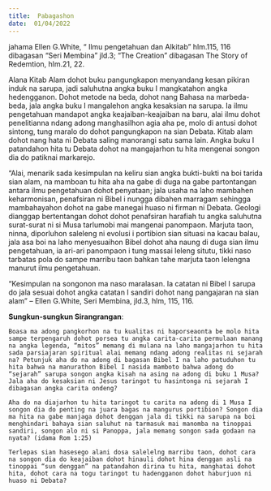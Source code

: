 ```yaml
---
title:  Pabagashon
date:  01/04/2022
---
```


jahama Ellen G.White, “ Ilmu pengetahuan dan Alkitab” hlm.115, 116 dibagasan “Seri Membina” jld.3; “The Creation” dibagasan The Story of  Redemtion, hlm.21, 22.

Alana Kitab Alam dohot buku pangungkapon menyandang kesan pikiran induk na sarupa, jadi saluhutna angka buku I mangkatahon angka hedengganon. Dohot metode na beda, dohot nang Bahasa na marbeda-beda, jala angka buku I mangalehon angka kesaksian na sarupa. Ia ilmu pengetahuan mandapot angka keajaiban-keajaiban na baru, alai ilmu dohot penelitianna ndang adong manghasilhon agia aha pe, molo di antusi dohot sintong, tung maralo do dohot pangungkapon na sian Debata. Kitab alam dohot nang hata ni Debata saling manorangi satu sama lain. Angka buku I patandahon hita tu Debata dohot na mangajarhon tu hita mengenai songon dia do patiknai markarejo.

“Alai, menarik sada kesimpulan na keliru sian angka bukti-bukti na boi tarida sian alam, na mamboan tu hita aha na gabe di duga na gabe partontangan antara ilmu pengetahuan dohot penyataan; jala usaha na laho mambahen keharmonisan, penafsiran ni Bibel i nungga dibahen marragam sehingga mambahayahon dohot na gabe manegai huaso ni firman ni Debata. Geologi dianggap bertentangan dohot dohot penafsiran harafiah tu angka saluhutna surat-surat ni si Musa tarlumobi mai mangenai panompaon. Marjuta taon, ninna, diporluhon saleleng ni evolusi i portibion sian situasi na kacau balau, jala asa boi na laho menyesuaihon Bibel dohot aha naung di duga sian ilmu pengetahuan, ia ari-ari panompaon i tung massai leleng situtu, tikki naso tarbatas pola do sampe marribu taon bahkan tahe marjuta taon lelengna manurut ilmu pengetahuan.

“Kesimpulan na songonon ma naso maralasan. Ia catatan ni Bibel I sarupa do jala sesuai dohot angka catatan I sandiri dohot nang pangajaran na sian alam” – Ellen G.White, Seri Membina, jld.3, hlm, 115, 116.

**Sungkun-sungkun Sirangrangan**:

`Boasa ma adong pangkorhon na tu kualitas ni haporseaonta be molo hita sampe terpengaruh dohot porsea tu angka carita-carita permulaan manang na angka legenda, “mitos” memang di mulana na laho mangajarhon tu hita sada parsiajaran spiritual alai memang ndang adong realitas ni sejarah na? Petunjuk aha do na adong di bagasan Bibel I na laho patuduhon tu hita bahwa na manurathon Bibel I nasida mamboto bahwa adong do “sejarah” sarupa songon angka kisah na asing na adong di buku 1 Musa? Jala aha do kesaksian ni Jesus taringot tu hasintonga ni sejarah I dibagasan angka carita ondeng?`

`Aha do na diajarhon tu hita taringot tu carita na adong di 1 Musa I songon dia do penting na juara bagas na mangurus portibion? Songon dia ma hita na gabe manjaga dohot denggan jala di tikki na sarupa na boi menghindari bahaya sian saluhut na tarmasuk mai manomba na tinoppai sandiri, songon alo ni si Panoppa, jala memang songon sada godaan na nyata? (idama Rom 1:25)`

`Terlepas sian hasesego alani dosa salelelng marribu taon, dohot cara na songon dia do keajaiban dohot hinauli dohot hina denggan asli na tinoppai “sun denggan” na patandahon dirina tu hita, manghatai dohot hita, dohot cara na togu taringot tu hadengganon dohot haburjuon ni huaso ni Debata?`